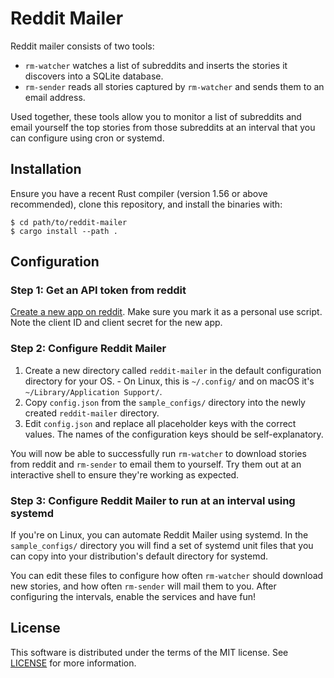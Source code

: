 # Reddit Mailer

Reddit mailer consists of two tools:

- `rm-watcher` watches a list of subreddits and inserts the stories it discovers
  into a SQLite database.
- `rm-sender` reads all stories captured by `rm-watcher` and sends them to an
  email address.

Used together, these tools allow you to monitor a list of subreddits and email
yourself the top stories from those subreddits at an interval that you can
configure using cron or systemd.

## Installation

Ensure you have a recent Rust compiler (version 1.56 or above recommended),
clone this repository, and install the binaries with:

```
$ cd path/to/reddit-mailer
$ cargo install --path .
```

## Configuration

### Step 1: Get an API token from reddit

[Create a new app on reddit](https://ssl.reddit.com/prefs/apps/). Make sure you
mark it as a personal use script. Note the client ID and client secret for the
new app.

### Step 2: Configure Reddit Mailer

1. Create a new directory called `reddit-mailer` in the default configuration
   directory for your OS.
       - On Linux, this is `~/.config/` and on macOS it's
         `~/Library/Application Support/`.
2. Copy `config.json` from the `sample_configs/` directory into the newly
   created `reddit-mailer` directory.
3. Edit `config.json` and replace all placeholder keys with the correct
   values. The names of the configuration keys should be self-explanatory.

You will now be able to successfully run `rm-watcher` to download stories from
reddit and `rm-sender` to email them to yourself. Try them out at an interactive
shell to ensure they're working as expected.

### Step 3: Configure Reddit Mailer to run at an interval using systemd

If you're on Linux, you can automate Reddit Mailer using systemd. In the
`sample_configs/` directory you will find a set of systemd unit files that you
can copy into your distribution's default directory for systemd.

You can edit these files to configure how often `rm-watcher` should download new
stories, and how often `rm-sender` will mail them to you. After configuring the
intervals, enable the services and have fun!

## License

This software is distributed under the terms of the MIT license. See
[LICENSE](LICENSE) for more information.
